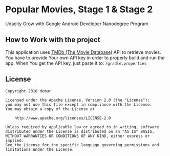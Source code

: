 # Popular Movies, Stage 1 & Stage 2
Udacity Grow with Google Android Developer Nanodegree Program

## How to Work with the project
This application uses [TMDb (The Movie Database)](https://www.themoviedb.org/documentation/api) API to retrieve movies.
You have to provide Your own API key in order to properly build and run the app. When You get the API key, just paste it to:
    ```
    /gradle.properties
    ```

## License
    Copyright 2018 demur

    Licensed under the Apache License, Version 2.0 (the "License");
    you may not use this file except in compliance with the License.
    You may obtain a copy of the License at

        http://www.apache.org/licenses/LICENSE-2.0

    Unless required by applicable law or agreed to in writing, software
    distributed under the License is distributed on an "AS IS" BASIS,
    WITHOUT WARRANTIES OR CONDITIONS OF ANY KIND, either express or implied.
    See the License for the specific language governing permissions and
    limitations under the License.
